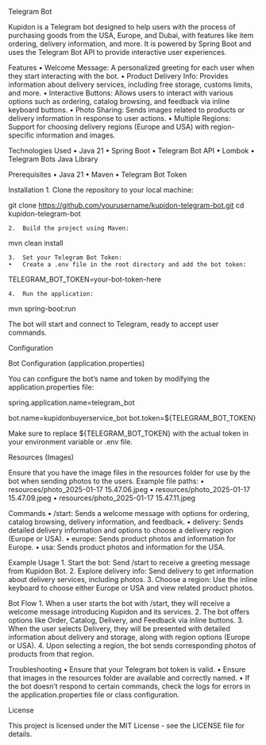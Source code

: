 Telegram Bot

Kupidon is a Telegram bot designed to help users with the process of purchasing goods from the USA, Europe, and Dubai, with features like item ordering, delivery information, and more. It is powered by Spring Boot and uses the Telegram Bot API to provide interactive user experiences.

Features
	•	Welcome Message: A personalized greeting for each user when they start interacting with the bot.
	•	Product Delivery Info: Provides information about delivery services, including free storage, customs limits, and more.
	•	Interactive Buttons: Allows users to interact with various options such as ordering, catalog browsing, and feedback via inline keyboard buttons.
	•	Photo Sharing: Sends images related to products or delivery information in response to user actions.
	•	Multiple Regions: Support for choosing delivery regions (Europe and USA) with region-specific information and images.

Technologies Used
	•	Java 21
	•	Spring Boot
	•	Telegram Bot API
	•	Lombok
	•	Telegram Bots Java Library

Prerequisites
	•	Java 21
	•	Maven
	•	Telegram Bot Token

Installation
	1.	Clone the repository to your local machine:

git clone https://github.com/yourusername/kupidon-telegram-bot.git
cd kupidon-telegram-bot

	2.	Build the project using Maven:

mvn clean install

	3.	Set your Telegram Bot Token:
	•	Create a .env file in the root directory and add the bot token:

TELEGRAM_BOT_TOKEN=your-bot-token-here


	4.	Run the application:

mvn spring-boot:run

The bot will start and connect to Telegram, ready to accept user commands.

Configuration

Bot Configuration (application.properties)

You can configure the bot’s name and token by modifying the application.properties file:

spring.application.name=telegram_bot

bot.name=kupidonbuyerservice_bot
bot.token=${TELEGRAM_BOT_TOKEN}

Make sure to replace ${TELEGRAM_BOT_TOKEN} with the actual token in your environment variable or .env file.

Resources (Images)

Ensure that you have the image files in the resources folder for use by the bot when sending photos to the users. Example file paths:
	•	resources/photo_2025-01-17 15.47.06.jpeg
	•	resources/photo_2025-01-17 15.47.09.jpeg
	•	resources/photo_2025-01-17 15.47.11.jpeg

Commands
	•	/start: Sends a welcome message with options for ordering, catalog browsing, delivery information, and feedback.
	•	delivery: Sends detailed delivery information and options to choose a delivery region (Europe or USA).
	•	europe: Sends product photos and information for Europe.
	•	usa: Sends product photos and information for the USA.

Example Usage
	1.	Start the bot: Send /start to receive a greeting message from Kupidon Bot.
	2.	Explore delivery info: Send delivery to get information about delivery services, including photos.
	3.	Choose a region: Use the inline keyboard to choose either Europe or USA and view related product photos.

Bot Flow
	1.	When a user starts the bot with /start, they will receive a welcome message introducing Kupidon and its services.
	2.	The bot offers options like Order, Catalog, Delivery, and Feedback via inline buttons.
	3.	When the user selects Delivery, they will be presented with detailed information about delivery and storage, along with region options (Europe or USA).
	4.	Upon selecting a region, the bot sends corresponding photos of products from that region.

Troubleshooting
	•	Ensure that your Telegram bot token is valid.
	•	Ensure that images in the resources folder are available and correctly named.
	•	If the bot doesn’t respond to certain commands, check the logs for errors in the application.properties file or class configuration.

License

This project is licensed under the MIT License - see the LICENSE file for details.
